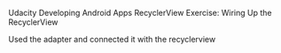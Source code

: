 Udacity Developing Android Apps RecyclerView Exercise: Wiring Up the RecyclerView

Used the adapter and connected it with the recyclerview
